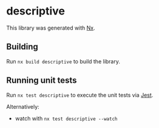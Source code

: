 # descriptive

This library was generated with [Nx](https://nx.dev).

## Building

Run `nx build descriptive` to build the library.

## Running unit tests

Run `nx test descriptive` to execute the unit tests via [Jest](https://jestjs.io).

Alternatively:

- watch with `nx test descriptive --watch`
